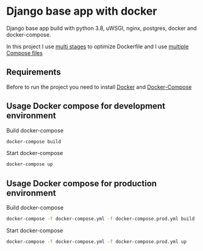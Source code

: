 # Django base app with docker

Django base app build with python 3.8, uWSGI, nginx, postgres, docker and docker-compose.

In this project I use [multi stages](https://docs.docker.com/develop/develop-images/multistage-build/) to optimize Dockerfile and I use [multiple Compose files](https://docs.docker.com/compose/extends/#multiple-compose-files)

## Requirements 

Before to run the project you need to install [Docker](https://docs.docker.com/engine/install/ubuntu/) and [Docker-Compose](https://docs.docker.com/compose/install/)

## Usage Docker compose for development environment

Build docker-compose

```bash
docker-compose build
```

Start docker-compose

```bash
docker-compose up
```

## Usage Docker compose for production environment

Build docker-compose 

```bash
docker-compose -f docker-compose.yml -f docker-compose.prod.yml build
```

Start docker-compose

```bash
docker-compose -f docker-compose.yml -f docker-compose.prod.yml up
```

